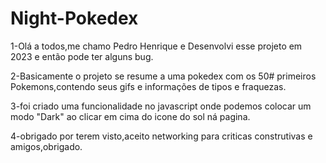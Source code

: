 # Night-Pokedex
1-Olá a todos,me chamo Pedro Henrique e Desenvolvi esse projeto em 2023 e então pode ter alguns bug.

2-Basicamente o projeto se resume a uma pokedex com os 50# primeiros Pokemons,contendo seus gifs e informações de tipos e fraquezas.

3-foi criado uma funcionalidade no javascript onde podemos colocar um modo "Dark" ao clicar em cima do icone do sol ná pagina.

4-obrigado por terem visto,aceito networking para criticas construtivas e amigos,obrigado.
